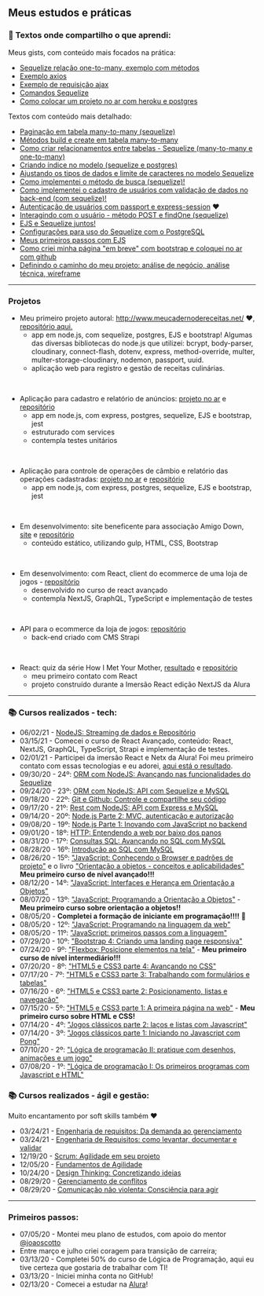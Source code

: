 ## Meus estudos e práticas

### :pencil: Textos onde compartilho o que aprendi:

Meus gists, com conteúdo mais focados na prática:
- [Sequelize relação one-to-many, exemplo com métodos](https://gist.github.com/malufell/409efcef2eb7d12bcb1d0a97da635424)
- [Exemplo axios](https://gist.github.com/malufell/81091ab51351ec60d73af20c0fe5566d)
- [Exemplo de requisição ajax](https://gist.github.com/malufell/ac66653f13e6a6e847978b11c35a21e7)
- [Comandos Sequelize](https://gist.github.com/malufell/3a4955f46f6a8ab073981d3461a5380a)
- [Como colocar um projeto no ar com heroku e postgres](https://gist.github.com/malufell/097a0dd9bfb6e88bba08a1e877ab6662)

Textos com conteúdo mais detalhado:
- [Paginação em tabela many-to-many (sequelize)](https://github.com/malufell/paginacao)
- [Métodos build e create em tabela many-to-many](https://github.com/malufell/meu-caderno-de-receitas/wiki/d.-Create-em-tabela-many-to-many)
- [Como criar relacionamentos entre tabelas - Sequelize (many-to-many e one-to-many)](https://github.com/malufell/meu-caderno-de-receitas/wiki/c.-Tabelas-com-relacionamentos-many-to-many-e-one-to-many)
- [Criando índice no modelo (sequelize e postgres)](https://github.com/malufell/meu-caderno-de-receitas/wiki/b.-Criando-%C3%ADndice-no-modelo-(sequelize-e-postgres))
- [Ajustando os tipos de dados e limite de caracteres no modelo Sequelize](https://github.com/malufell/meu-caderno-de-receitas/wiki/a.-Atualizando-um-modelo-Sequelize)
- [Como implementei o método de busca (sequelize)!](https://github.com/malufell/meu-caderno-de-receitas/wiki/9.-Implementando-o-m%C3%A9todo-de-busca) 
- [Como implementei o cadastro de usuários com validação de dados no back-end (com sequelize)!](https://github.com/malufell/meu-caderno-de-receitas/wiki/8.-Cadastro-de-usu%C3%A1rios-com-valida%C3%A7%C3%A3o-de-dados-no-back-end)
- [Autenticação de usuários com passport e express-session](https://github.com/malufell/autenticacao-com-passport-express-session) :heart: 
- [Interagindo com o usuário - método POST e findOne (sequelize)](https://github.com/malufell/meu-caderno-de-receitas/wiki/6.-Interagindo-com-o-usu%C3%A1rio,-POST-e-findOne)
- [EJS e Sequelize juntos!](https://github.com/malufell/meu-caderno-de-receitas/wiki/5.-EJS-e-Sequelize-juntos)
- [Configurações para uso do Sequelize com o PostgreSQL](https://github.com/malufell/meu-caderno-de-receitas/wiki/4.-Sequelize-com-PostgreSQL)
- [Meus primeiros passos com EJS](https://github.com/malufell/meu-caderno-de-receitas/wiki/3.-Primeiros-passos-com-EJS)
- [Como criei minha página "em breve" com bootstrap e coloquei no ar com github](https://github.com/malufell/meu-caderno-de-receitas/wiki/2.-Cria%C3%A7%C3%A3o-da-p%C3%A1gina-tempor%C3%A1ria-%22em-breve%22)
- [Definindo o caminho do meu projeto: análise de negócio, análise técnica, wireframe](https://github.com/malufell/meu-caderno-de-receitas/wiki/1.-Definindo-o-caminho)

---
### Projetos

- Meu primeiro projeto autoral: http://www.meucadernodereceitas.net/ :heart:, [repositório aqui.](https://github.com/malufell/meu-caderno-de-receitas) 
  - app em node.js, com sequelize, postgres, EJS e bootstrap! Algumas das diversas bibliotecas do node.js que utilizei: bcrypt, body-parser, cloudinary, connect-flash, dotenv, express, method-override, multer, multer-storage-cloudinary, nodemon, passport, uuid.
  - aplicação web para registro e gestão de receitas culinárias.
<br>

- Aplicação para cadastro e relatório de anúncios: [projeto no ar](https://cadastro-anuncios.herokuapp.com/) e [repositório](https://github.com/malufell/cadastro-anuncios)
  - app em node.js, com express, postgres, sequelize, EJS e bootstrap, jest
  - estruturado com services
  - contempla testes unitários
<br>

- Aplicação para controle de operações de câmbio e relatório das operações cadastradas: [projeto no ar](https://controle-operacoes-cambio.herokuapp.com/) e [repositório](https://github.com/malufell/controle-operacoes-cambio)
  - app em node.js, com express, postgres, sequelize, EJS e bootstrap, jest
<br>

- Em desenvolvimento: site beneficente para associação Amigo Down, [site](https://malufell.github.io/amigo-down/) e [repositório](https://github.com/malufell/amigo-down)
  - conteúdo estático, utilizando gulp, HTML, CSS, Bootstrap 
<br>

- Em desenvolvimento: com React, client do ecommerce de uma loja de jogos - [repositório](https://github.com/malufell/react-avancado-client)
  - desenvolvido no curso de react avançado
  - contempla NextJS, GraphQL, TypeScript e implementação de testes
<br>

- API para o ecommerce da loja de jogos: [repositório](https://github.com/malufell/react-avancado-api)
  - back-end criado com CMS Strapi
<br>

- React: quiz da série How I Met Your Mother, [resultado](https://imersao-react-alura-malufell.vercel.app/) e [repositório](https://github.com/malufell/imersao-react-alura)
  - meu primeiro contato com React
  - projeto construído durante a Imersão React edição NextJS da Alura
---

### :books: Cursos realizados - tech:

- 06/02/21 - [NodeJS: Streaming de dados e Repositório](https://cursos.alura.com.br/course/nodejs-streaming-dados)
- 03/15/21 - Comecei o curso de React Avançado, conteúdo: React, NextJS, GraphQL, TypeScript, Strapi e implementação de testes.
- 02/01/21 - Participei da imersão React e Netx da Alura! Foi meu primeiro contato com essas tecnologias e eu adorei, [aqui está o resultado](https://github.com/malufell/imersao-react-alura).
- 09/30/20 - 24º: [ORM com NodeJS: Avançando nas funcionalidades do Sequelize](https://cursos.alura.com.br/user/malufell/course/orm-nodejs-avancando-sequelize/formalCertificate)
- 09/24/20 - 23º: [ORM com NodeJS: API com Sequelize e MySQL](https://cursos.alura.com.br/user/malufell/course/orm-nodejs-api-sequelize-mysql/formalCertificate)
- 09/18/20 - 22º: [Git e Github: Controle e compartilhe seu código](https://cursos.alura.com.br/user/malufell/course/git-github-controle-de-versao/formalCertificate)
- 09/17/20 - 21º: [Rest com NodeJS: API com Express e MySQL](https://cursos.alura.com.br/user/malufell/course/node-rest-api/formalCertificate) 
- 09/14/20 - 20º: [Node.js Parte 2: MVC, autenticação e autorização](https://cursos.alura.com.br/user/malufell/course/node-mvc-autenticacao-autorizacao/formalCertificate)
- 09/08/20 - 19º: [Node.js Parte 1: Inovando com JavaScript no backend](https://cursos.alura.com.br/user/malufell/course/nodejs-fundamentos/formalCertificate) 
- 09/01/20 - 18º: [HTTP: Entendendo a web por baixo dos panos](https://cursos.alura.com.br/user/malufell/course/http-fundamentos/formalCertificate) 
- 08/31/20 - 17º: [Consultas SQL: Avançando no SQL com MySQL](https://cursos.alura.com.br/user/malufell/course/mysql-consultas-sql/formalCertificate)
- 08/28/20 - 16º: [Introdução ao SQL com MySQL](https://cursos.alura.com.br/user/malufell/course/mysql-manipule-dados-com-sql/formalCertificate) 
- 08/26/20 - 15º: ["JavaScript: Conhecendo o Browser e padrões de projeto"](https://cursos.alura.com.br/user/malufell/course/javascript-es6-orientacao-a-objetos-parte-1/formalCertificate) e o livro ["Orientação a objetos - conceitos e aplicabilidades"](https://www.casadocodigo.com.br/products/livro-oo-conceitos) **Meu primeiro curso de nível avançado!!!**
- 08/12/20 - 14º: ["JavaScript: Interfaces e Herança em Orientação a Objetos"](https://cursos.alura.com.br/user/malufell/course/javascript-polimorfismo/formalCertificate) 
- 08/07/20 - 13º: ["JavaScript: Programando a Orientação a Objetos"](https://cursos.alura.com.br/user/malufell/course/javascritpt-orientacao-objetos/formalCertificate) - **Meu primeiro curso sobre orientação a objetos!!** 
- 08/05/20 - **Completei a formação de iniciante em programação!!!!** :clap:
- 08/05/20 - 12º: ["JavaScript: Programando na linguagem da web"](https://cursos.alura.com.br/user/malufell/course/javascript-programando-na-linguagem-web/formalCertificate)
- 08/05/20 - 11º: ["JavaScript: primeiros passos com a linguagem"](https://cursos.alura.com.br/user/malufell/course/javascript-introducao/formalCertificate) 
- 07/29/20 - 10º: ["Bootstrap 4: Criando uma landing page responsiva"](https://cursos.alura.com.br/user/malufell/course/bootstrap-landing-page/formalCertificate) 
- 07/24/20 - 9º: ["Flexbox: Posicione elementos na tela"](https://cursos.alura.com.br/user/malufell/course/posicione-elementos-com-flexbox/formalCertificate) - **Meu primeiro curso de nível intermediário!!!** 
- 07/20/20 - 8º: ["HTML5 e CSS3 parte 4: Avançando no CSS"](https://cursos.alura.com.br/user/malufell/course/html5-css3-avancando-css/formalCertificate) 
- 07/17/20 - 7º: ["HTML5 e CSS3 parte 3: Trabalhando com formulários e tabelas"](https://cursos.alura.com.br/user/malufell/course/html5-css3-formularios-tabelas/formalCertificate) 
- 07/16/20 - 6º: ["HTML5 e CSS3 parte 2: Posicionamento, listas e navegação"](https://cursos.alura.com.br/user/malufell/course/html5-css3-posicionamento-listas-navegacao/formalCertificate) 
- 07/15/20 - 5º: ["HTML5 e CSS3 parte 1: A primeira página na web"](https://cursos.alura.com.br/user/malufell/course/html5-css3-primeiros-passos/formalCertificate) - **Meu primeiro curso sobre HTML e CSS!** 
- 07/14/20 - 4º: ["Jogos clássicos parte 2: laços e listas com Javascript"](https://cursos.alura.com.br/user/malufell/course/javascript-listas-lacos/formalCertificate) 
- 07/14/20 - 3º: ["Jogos clássicos parte 1: Iniciando no Javascript com Pong"](https://cursos.alura.com.br/user/malufell/course/pong-javascript/formalCertificate) 
- 07/10/20 - 2º: ["Lógica de programação II: pratique com desenhos, animações e um jogo"](https://cursos.alura.com.br/user/malufell/course/logica-programacao-pratica-com-desenho-animacoes-em-jogo/formalCertificate) 
- 07/08/20 - 1º: ["Lógica de programação I: Os primeiros programas com Javascript e HTML"](https://cursos.alura.com.br/user/malufell/course/logica-programacao-javascript-html/formalCertificate) 


### :books: Cursos realizados - ágil e gestão:

Muito encantamento por soft skills também :heart:

- 03/24/21 - [Engenharia de requisitos: Da demanda ao gerenciamento](https://cursos.alura.com.br/course/engenharia-requisitos-demanda-gerenciamento)
- 03/24/21 - [Engenharia de Requisitos: como levantar, documentar e validar](https://cursos.alura.com.br/course/engenharia-requisitos)
- 12/19/20 - [Scrum: Agilidade em seu projeto](https://cursos.alura.com.br/user/malufell/course/agile-scrum/formalCertificate)
- 12/05/20 - [Fundamentos de Agilidade](https://cursos.alura.com.br/user/malufell/course/fundamentos-agilidade/formalCertificate)
- 10/24/20 - [Design Thinking: Concretizando ideias](https://cursos.alura.com.br/user/malufell/course/design-thinking-concretizando-ideias/formalCertificate)
- 08/29/20 - [Gerenciamento de conflitos](https://cursos.alura.com.br/user/malufell/course/gestao-de-conflitos/formalCertificate)
- 08/29/20 - [Comunicação não violenta: Consciência para agir](https://cursos.alura.com.br/user/malufell/course/comunicacao-nao-violenta/formalCertificate)

---

### Primeiros passos:
- 07/05/20 - Montei meu plano de estudos, com apoio do mentor [@joaoscotto](https://github.com/joaoscotto)
- Entre março e julho criei coragem para transição de carreira;
- 03/13/20 - Completei 50% do curso de Lógica de Programação, aqui eu tive certeza que gostaria de trabalhar com TI! 
- 03/13/20 - Iniciei minha conta no GitHub!
- 02/13/20 - Comecei a estudar na [Alura](https://cursos.alura.com.br/user/malufell)!
